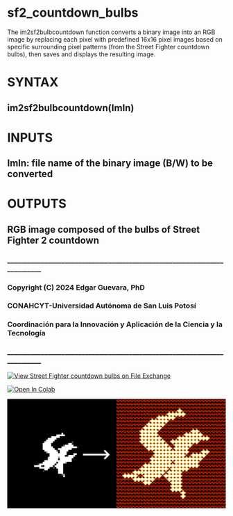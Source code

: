 # sf2_countdown_bulbs
The im2sf2bulbcountdown function converts a binary image into an RGB image by replacing each pixel with predefined 16x16 pixel images based on specific surrounding pixel patterns (from the Street Fighter countdown bulbs), then saves and displays the resulting image.

# SYNTAX
## im2sf2bulbcountdown(ImIn)
##
# INPUTS
## ImIn: file name of the binary image (B/W) to be converted
##
# OUTPUTS
## RGB image composed of the bulbs of Street Fighter 2 countdown
### __________________________________________________________________________
### Copyright (C) 2024 Edgar Guevara, PhD
### CONAHCYT-Universidad Autónoma de San Luis Potosí
### Coordinación para la Innovación y Aplicación de la Ciencia y la Tecnología
### __________________________________________________________________________
[![View Street Fighter countdown bulbs on File Exchange](https://www.mathworks.com/matlabcentral/images/matlab-file-exchange.svg)](https://www.mathworks.com/matlabcentral/fileexchange/169403-street-fighter-countdown-bulbs)

[![Open In Colab](https://colab.research.google.com/assets/colab-badge.svg)](https://colab.research.google.com/github/guevaracodina/sf2_countdown_bulbs/blob/main/im2sf2bulbcountdown.ipynb)

![Street Fighter 2 bulbs countdown](https://github.com/guevaracodina/sf2_countdown_bulbs/blob/main/SF_logo_demo.png?raw=true)




